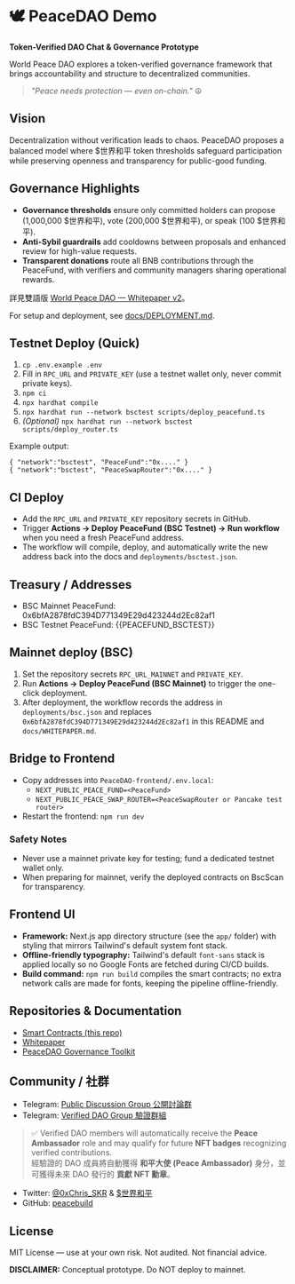 # 🕊️ PeaceDAO Demo
**Token-Verified DAO Chat & Governance Prototype**

World Peace DAO explores a token-verified governance framework that brings accountability and structure to decentralized communities.

> *"Peace needs protection — even on-chain."* ☮️

## Vision

Decentralization without verification leads to chaos. PeaceDAO proposes a balanced model where $世界和平 token thresholds safeguard participation while preserving openness and transparency for public-good funding.

## Governance Highlights

- **Governance thresholds** ensure only committed holders can propose (1,000,000 $世界和平), vote (200,000 $世界和平), or speak (100 $世界和平).
- **Anti-Sybil guardrails** add cooldowns between proposals and enhanced review for high-value requests.
- **Transparent donations** route all BNB contributions through the PeaceFund, with verifiers and community managers sharing operational rewards.

詳見雙語版 [World Peace DAO — Whitepaper v2](docs/whitepaper.md)。

For setup and deployment, see [docs/DEPLOYMENT.md](docs/DEPLOYMENT.md).

## Testnet Deploy (Quick)

1. `cp .env.example .env`
2. Fill in `RPC_URL` and `PRIVATE_KEY` (use a testnet wallet only, never commit private keys).
3. `npm ci`
4. `npx hardhat compile`
5. `npx hardhat run --network bsctest scripts/deploy_peacefund.ts`
6. _(Optional)_ `npx hardhat run --network bsctest scripts/deploy_router.ts`

Example output:

```
{ "network":"bsctest", "PeaceFund":"0x...." }
{ "network":"bsctest", "PeaceSwapRouter":"0x...." }
```

## CI Deploy

- Add the `RPC_URL` and `PRIVATE_KEY` repository secrets in GitHub.
- Trigger **Actions → Deploy PeaceFund (BSC Testnet) → Run workflow** when you need a fresh PeaceFund address.
- The workflow will compile, deploy, and automatically write the new address back into the docs and `deployments/bsctest.json`.

## Treasury / Addresses

- BSC Mainnet PeaceFund: 0x6bfA2878fdC394D771349E29d423244d2Ec82af1
- BSC Testnet PeaceFund: {{PEACEFUND_BSCTEST}}

## Mainnet deploy (BSC)

1. Set the repository secrets `RPC_URL_MAINNET` and `PRIVATE_KEY`.
2. Run **Actions → Deploy PeaceFund (BSC Mainnet)** to trigger the one-click deployment.
3. After deployment, the workflow records the address in `deployments/bsc.json` and replaces `0x6bfA2878fdC394D771349E29d423244d2Ec82af1` in this README and `docs/WHITEPAPER.md`.

## Bridge to Frontend

- Copy addresses into `PeaceDAO-frontend/.env.local`:
  - `NEXT_PUBLIC_PEACE_FUND=<PeaceFund>`
  - `NEXT_PUBLIC_PEACE_SWAP_ROUTER=<PeaceSwapRouter or Pancake test router>`
- Restart the frontend: `npm run dev`

### Safety Notes

- Never use a mainnet private key for testing; fund a dedicated testnet wallet only.
- When preparing for mainnet, verify the deployed contracts on BscScan for transparency.

## Frontend UI

- **Framework:** Next.js app directory structure (see the `app/` folder) with styling that mirrors Tailwind's default system font stack.
- **Offline-friendly typography:** Tailwind's default `font-sans` stack is applied locally so no Google Fonts are fetched during CI/CD builds.
- **Build command:** `npm run build` compiles the smart contracts; no extra network calls are made for fonts, keeping the pipeline offline-friendly.

## Repositories & Documentation

- [Smart Contracts (this repo)](https://github.com/peacebuild/PeaceDAO-demo)
- [Whitepaper](docs/whitepaper.md)
- [PeaceDAO Governance Toolkit](https://github.com/peacebuild)

## Community / 社群

- Telegram: [Public Discussion Group 公開討論群](https://t.me/WorldPeace_BNB)
- Telegram: [Verified DAO Group 驗證群組](https://t.me/+i-dpunM-luk1ZjRl)

> ✅ Verified DAO members will automatically receive the **Peace Ambassador** role and may qualify for future **NFT badges** recognizing verified contributions.  
> 經驗證的 DAO 成員將自動獲得 **和平大使 (Peace Ambassador)** 身分，並可獲得未來 DAO 發行的 **貢獻 NFT 勳章**。

- Twitter: [@0xChris_SKR](https://twitter.com/0xChris_SKR) & [$世界和平](https://twitter.com/search?q=%24世界和平&src=typed_query)
- GitHub: [peacebuild](https://github.com/peacebuild)

## License

MIT License — use at your own risk. Not audited. Not financial advice.

**DISCLAIMER:** Conceptual prototype. Do NOT deploy to mainnet.
